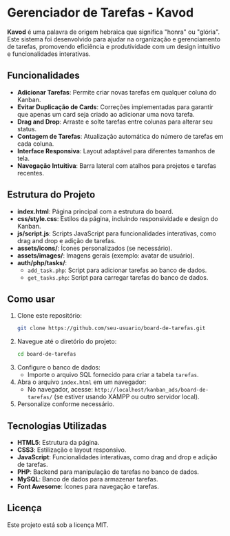 # Gerenciador de Tarefas - Kavod

**Kavod** é uma palavra de origem hebraica que significa "honra" ou "glória". Este sistema foi desenvolvido para ajudar na organização e gerenciamento de tarefas, promovendo eficiência e produtividade com um design intuitivo e funcionalidades interativas.

## Funcionalidades

- **Adicionar Tarefas**: Permite criar novas tarefas em qualquer coluna do Kanban.
- **Evitar Duplicação de Cards**: Correções implementadas para garantir que apenas um card seja criado ao adicionar uma nova tarefa.
- **Drag and Drop**: Arraste e solte tarefas entre colunas para alterar seu status.
- **Contagem de Tarefas**: Atualização automática do número de tarefas em cada coluna.
- **Interface Responsiva**: Layout adaptável para diferentes tamanhos de tela.
- **Navegação Intuitiva**: Barra lateral com atalhos para projetos e tarefas recentes.

## Estrutura do Projeto

- **index.html**: Página principal com a estrutura do board.
- **css/style.css**: Estilos da página, incluindo responsividade e design do Kanban.
- **js/script.js**: Scripts JavaScript para funcionalidades interativas, como drag and drop e adição de tarefas.
- **assets/icons/**: Ícones personalizados (se necessário).
- **assets/images/**: Imagens gerais (exemplo: avatar de usuário).
- **auth/php/tasks/**:
  - `add_task.php`: Script para adicionar tarefas ao banco de dados.
  - `get_tasks.php`: Script para carregar tarefas do banco de dados.

## Como usar

1. Clone este repositório:
   ```bash
   git clone https://github.com/seu-usuario/board-de-tarefas.git
   ```
2. Navegue até o diretório do projeto:
   ```bash
   cd board-de-tarefas
   ```
3. Configure o banco de dados:
   - Importe o arquivo SQL fornecido para criar a tabela `tarefas`.
4. Abra o arquivo `index.html` em um navegador:
   - No navegador, acesse: `http://localhost/kanban_ads/board-de-tarefas/` (se estiver usando XAMPP ou outro servidor local).
5. Personalize conforme necessário.

## Tecnologias Utilizadas

- **HTML5**: Estrutura da página.
- **CSS3**: Estilização e layout responsivo.
- **JavaScript**: Funcionalidades interativas, como drag and drop e adição de tarefas.
- **PHP**: Backend para manipulação de tarefas no banco de dados.
- **MySQL**: Banco de dados para armazenar tarefas.
- **Font Awesome**: Ícones para navegação e tarefas.

## Licença

Este projeto está sob a licença MIT.
